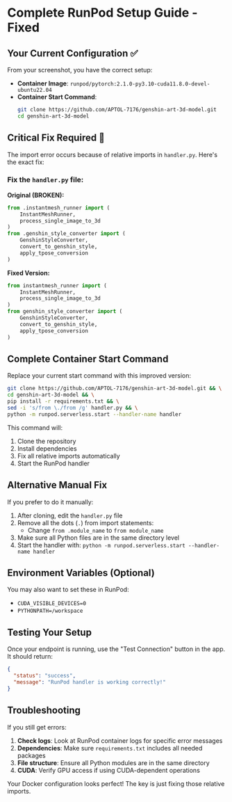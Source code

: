# Complete RunPod Setup Guide - Fixed

## Your Current Configuration ✅

From your screenshot, you have the correct setup:

- **Container Image**: `runpod/pytorch:2.1.0-py3.10-cuda11.8.0-devel-ubuntu22.04`
- **Container Start Command**: 
  ```bash
  git clone https://github.com/APTOL-7176/genshin-art-3d-model.git
  cd genshin-art-3d-model
  ```

## Critical Fix Required 🚨

The import error occurs because of relative imports in `handler.py`. Here's the exact fix:

### Fix the `handler.py` file:

**Original (BROKEN):**
```python
from .instantmesh_runner import (
    InstantMeshRunner,
    process_single_image_to_3d
)
from .genshin_style_converter import (
    GenshinStyleConverter,
    convert_to_genshin_style,
    apply_tpose_conversion
)
```

**Fixed Version:**
```python
from instantmesh_runner import (
    InstantMeshRunner,
    process_single_image_to_3d
)
from genshin_style_converter import (
    GenshinStyleConverter,
    convert_to_genshin_style,
    apply_tpose_conversion
)
```

## Complete Container Start Command

Replace your current start command with this improved version:

```bash
git clone https://github.com/APTOL-7176/genshin-art-3d-model.git && \
cd genshin-art-3d-model && \
pip install -r requirements.txt && \
sed -i 's/from \./from /g' handler.py && \
python -m runpod.serverless.start --handler-name handler
```

This command will:
1. Clone the repository
2. Install dependencies
3. Fix all relative imports automatically
4. Start the RunPod handler

## Alternative Manual Fix

If you prefer to do it manually:

1. After cloning, edit the `handler.py` file
2. Remove all the dots (`.`) from import statements:
   - Change `from .module_name` to `from module_name`
3. Make sure all Python files are in the same directory level
4. Start the handler with: `python -m runpod.serverless.start --handler-name handler`

## Environment Variables (Optional)

You may also want to set these in RunPod:
- `CUDA_VISIBLE_DEVICES=0`
- `PYTHONPATH=/workspace`

## Testing Your Setup

Once your endpoint is running, use the "Test Connection" button in the app. It should return:
```json
{
  "status": "success", 
  "message": "RunPod handler is working correctly!"
}
```

## Troubleshooting

If you still get errors:

1. **Check logs**: Look at RunPod container logs for specific error messages
2. **Dependencies**: Make sure `requirements.txt` includes all needed packages
3. **File structure**: Ensure all Python modules are in the same directory
4. **CUDA**: Verify GPU access if using CUDA-dependent operations

Your Docker configuration looks perfect! The key is just fixing those relative imports.